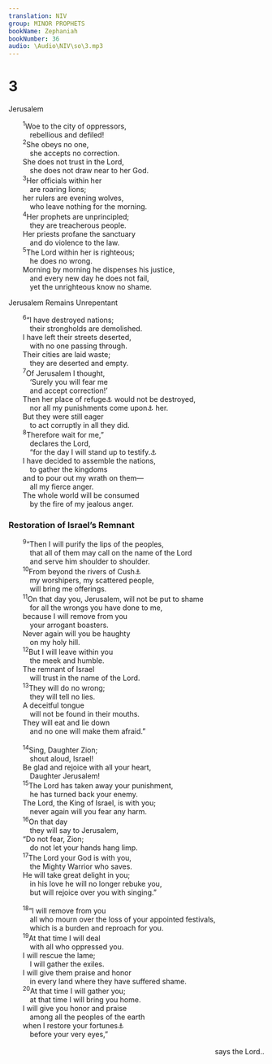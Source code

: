 ```yaml
---
translation: NIV
group: MINOR PROPHETS
bookName: Zephaniah 
bookNumber: 36
audio: \Audio\NIV\so\3.mp3
---
```


<div class="title"><h1>3</h1><p>Jerusalem </p></div>
<span class="verse so_3_1">  <sup>1</sup>Woe to the city of oppressors, <br/>   rebellious and defiled! <br/></span>
<span class="verse so_3_2">  <sup>2</sup>She obeys no one, <br/>   she accepts no correction. <br/>  She does not trust in the Lord, <br/>   she does not draw near to her God. <br/></span>
<span class="verse so_3_3">  <sup>3</sup>Her officials within her <br/>   are roaring lions; <br/>  her rulers are evening wolves, <br/>   who leave nothing for the morning. <br/></span>
<span class="verse so_3_4">  <sup>4</sup>Her prophets are unprincipled; <br/>   they are treacherous people. <br/>  Her priests profane the sanctuary <br/>   and do violence to the law. <br/></span>
<span class="verse so_3_5">  <sup>5</sup>The Lord within her is righteous; <br/>   he does no wrong. <br/>  Morning by morning he dispenses his justice, <br/>   and every new day he does not fail, <br/>   yet the unrighteous know no shame. <br/></span>
<div class="title"><p>Jerusalem Remains Unrepentant </p></div>
<span class="verse so_3_6">  <sup>6</sup>“I have destroyed nations; <br/>   their strongholds are demolished. <br/>  I have left their streets deserted, <br/>   with no one passing through. <br/>  Their cities are laid waste; <br/>   they are deserted and empty. <br/></span>
<span class="verse so_3_7">  <sup>7</sup>Of Jerusalem I thought, <br/>   ‘Surely you will fear me <br/>   and accept correction!’ <br/>  Then her place of refuge<a data-toggle="tooltip" data-placement="bottom" title="Or her sanctuary">⚓</a> would not be destroyed, <br/>   nor all my punishments come upon<a data-toggle="tooltip" data-placement="bottom" title="Or all those I appointed over">⚓</a> her. <br/>  But they were still eager <br/>   to act corruptly in all they did. <br/></span>
<span class="verse so_3_8">  <sup>8</sup>Therefore wait for me,” <br/>   declares the Lord, <br/>   “for the day I will stand up to testify.<a data-toggle="tooltip" data-placement="bottom" title="Septuagint and Syriac; Hebrew will rise up to plunder">⚓</a><br/>  I have decided to assemble the nations, <br/>   to gather the kingdoms <br/>  and to pour out my wrath on them— <br/>   all my fierce anger. <br/>  The whole world will be consumed <br/>   by the fire of my jealous anger. <br/></span>
<div class="title"><h3>Restoration of Israel’s Remnant </h3></div>
<span class="verse so_3_9">  <sup>9</sup>“Then I will purify the lips of the peoples, <br/>   that all of them may call on the name of the Lord<br/>   and serve him shoulder to shoulder. <br/></span>
<span class="verse so_3_10">  <sup>10</sup>From beyond the rivers of Cush<a data-toggle="tooltip" data-placement="bottom" title="That is, the upper Nile region">⚓</a><br/>   my worshipers, my scattered people, <br/>   will bring me offerings. <br/></span>
<span class="verse so_3_11">  <sup>11</sup>On that day you, Jerusalem, will not be put to shame <br/>   for all the wrongs you have done to me, <br/>  because I will remove from you <br/>   your arrogant boasters. <br/>  Never again will you be haughty <br/>   on my holy hill. <br/></span>
<span class="verse so_3_12">  <sup>12</sup>But I will leave within you <br/>   the meek and humble. <br/>  The remnant of Israel <br/>   will trust in the name of the Lord. <br/></span>
<span class="verse so_3_13">  <sup>13</sup>They will do no wrong; <br/>   they will tell no lies. <br/>  A deceitful tongue <br/>   will not be found in their mouths. <br/>  They will eat and lie down <br/>   and no one will make them afraid.” <br/><br/></span>
<span class="verse so_3_14">  <sup>14</sup>Sing, Daughter Zion; <br/>   shout aloud, Israel! <br/>  Be glad and rejoice with all your heart, <br/>   Daughter Jerusalem! <br/></span>
<span class="verse so_3_15">  <sup>15</sup>The Lord has taken away your punishment, <br/>   he has turned back your enemy. <br/>  The Lord, the King of Israel, is with you; <br/>   never again will you fear any harm. <br/></span>
<span class="verse so_3_16">  <sup>16</sup>On that day <br/>   they will say to Jerusalem, <br/>  “Do not fear, Zion; <br/>   do not let your hands hang limp. <br/></span>
<span class="verse so_3_17">  <sup>17</sup>The Lord your God is with you, <br/>   the Mighty Warrior who saves. <br/>  He will take great delight in you; <br/>   in his love he will no longer rebuke you, <br/>   but will rejoice over you with singing.” <br/><br/></span>
<span class="verse so_3_18">  <sup>18</sup>“I will remove from you <br/>   all who mourn over the loss of your appointed festivals, <br/>   which is a burden and reproach for you. <br/></span>
<span class="verse so_3_19">  <sup>19</sup>At that time I will deal <br/>   with all who oppressed you. <br/>  I will rescue the lame; <br/>   I will gather the exiles. <br/>  I will give them praise and honor <br/>   in every land where they have suffered shame. <br/></span>
<span class="verse so_3_20">  <sup>20</sup>At that time I will gather you; <br/>   at that time I will bring you home. <br/>  I will give you honor and praise <br/>   among all the peoples of the earth <br/>  when I restore your fortunes<a data-toggle="tooltip" data-placement="bottom" title="Or I bring back your captives">⚓</a><br/>   before your very eyes,” <br/> <aside style="text-align:right;">says the Lord.. </aside><br/></span>
